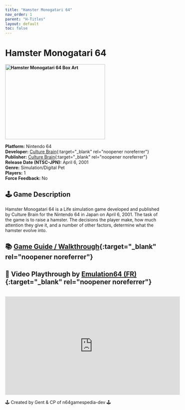 ```yaml
---
title: "Hamster Monogatari 64"
nav_order: 1
parent: "H-Titles"
layout: default
toc: false
---
```


# Hamster Monogatari 64

<b>
<img src="https://images.launchbox-app.com/ab120cdd-20ab-4cbb-9d07-2b7e0e039379.jpg" alt="Hamster Monogatari 64 Box Art" width="320" height="240" />
</b>

**Platform:** Nintendo 64  
**Developer:** [Culture Brain](https://en.wikipedia.org/wiki/Culture_Brain){:target="_blank" rel="noopener noreferrer"}  
**Publisher:** [Culture Brain](https://en.wikipedia.org/wiki/Culture_Brain){:target="_blank" rel="noopener noreferrer"}  
**Release Date (NTSC-JPN):** April 6, 2001  
**Genre:** Simulation/Digital Pet  
**Players:** 1  
**Force Feedback:** No  

## 🕹️ Game Description
Hamster Monogatari 64 is a Life simulation game developed and published by Culture Brain for the Nintendo 64 in Japan on April 6, 2001. The task of the game is to raise a hamster. The decisions the player make, how much attention they give it, and a number of other factors, determine what the hamster evolve into.

## 📚 [Game Guide / Walkthrough](https://gamefaqs.gamespot.com/n64/580620-hamster-monogatari-64/faqs/79196){:target="_blank" rel="noopener noreferrer"}

## 🎥 Video Playthrough by [Emulation64 (FR)](https://www.youtube.com/channel/UCqLWSHUPny6bmy_ocV4NAPA){:target="_blank" rel="noopener noreferrer"}
<br />  
<iframe width="560" height="315" src="https://www.youtube.com/embed/Ea5Z8mJWNXY" title="Hamster Monogatari 64 Gameplay by Emulation64 (FR)" frameborder="0" allowfullscreen></iframe>

🕹️ Created by Gent & CP of n64gamespedia-dev 🕹️  
<!-- Vault Format: n64gamespedia-dev -->  
<!-- Protocol Source: _vault-specs/format-protocol.md -->
